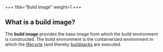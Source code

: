 +++
title="Build image"
weight=1
+++

## What is a build image?

The **build image** provides the base image from which the build environment is constructed.
The build environment is the containerized environment in which the [lifecycle](lifecycle) (and thereby [buildpacks](buildpack) are executed.
